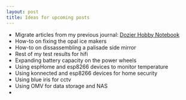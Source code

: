 ```yaml
---
layout: post
title: Ideas for upcoming posts
---
```


- Migrate articles from my previous journal: [Dozier Hobby Notebook](https://thebulldozier.wordpress.com/)
- How-to on fixing the opal ice makers
- How-to on dissassembling a palisade side mirror
- Rest of my test results for hifi
- Expanding battery capacity on the power wheels
- Using espHome and esp8266 devices to monitor temperature
- Using konnected and esp8266 devices for home security
- Using blue iris for cctv
- Using OMV for data storage and NAS
- 
